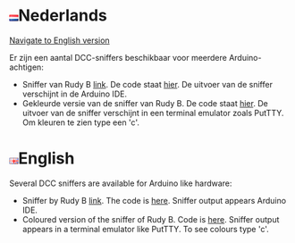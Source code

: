 # ![Nederlandse vlag](../images/nl.gif)Nederlands

[Navigate to English version](#English)

Er zijn een aantal DCC-sniffers beschikbaar voor meerdere Arduino-achtigen:

* Sniffer van Rudy B [link](https://rudysmodelrailway.wordpress.com/2015/10/23/dcc-sniffer-packet-analyser-with-arduino/). De code staat [hier](./RB_DCC_sniffer/). De uitvoer van de sniffer verschijnt in de Arduino IDE.
* Gekleurde versie van de sniffer van Rudy B. De code staat [hier](./RB_DCC_sniffer_VT100/). De uitvoer van de sniffer verschijnt in een terminal emulator zoals PutTTY. Om kleuren te zien type een 'c'.


# ![English flag](../images/gb.gif)English

Several DCC sniffers are available for Arduino like hardware:

* Sniffer by Rudy B [link](https://rudysmodelrailway.wordpress.com/2015/10/23/dcc-sniffer-packet-analyser-with-arduino/). The code is [here](./RB_DCC_sniffer/). Sniffer output appears Arduino IDE.
* Coloured version of the sniffer of Rudy B. Code is [here](./RB_DCC_sniffer_VT100/). Sniffer output appears in a terminal emulator like PutTTY. To see colours type 'c'.
